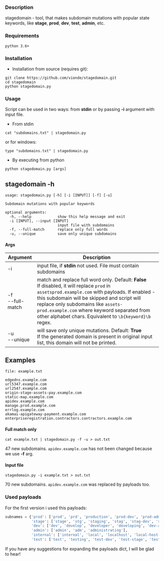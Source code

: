 ### Description

stagedomain - tool, that makes subdomain mutations with popular state keywords, like **stage**, **prod**, **dev**, **test**, **admin**, etc.


### Requirements
`python 3.6+`


### Installation

* Installation from source (requires git):
```
git clone https://github.com/vionde/stagedomain.git
cd stagedomain
python stagedomain.py
```


### Usage
Script can be used in two ways: from **stdin** or by passing **-i** argument with input file.

* From stdin
```
cat "subdomains.txt" | stagedomain.py
```
or for windows:
```
type "subdomains.txt" | stagedomain.py
```

* By executing from python
```
python stagedomain.py [args]
```

## stagedomain -h
```
usage: stagedomain.py [-h] [-i [INPUT]] [-f] [-u]

Subdomain mutations with popular keywords

optional arguments:
  -h, --help            show this help message and exit
  -i [INPUT], --input [INPUT]
                        input file with subdomains
  -f, --full-match      replace only full words
  -u, --unique          save only unique subdomains
```

#### Args

| Argument | Description |
| ------------- | ------------- |
| -i | input file, if **stdin** not used. File must contain subdomains |
| -f<br/>--full-match  | match and replace full word only. Default: **False** <br/>If disabled, it will replace `prod` in `assetsprod.example.com` with payloads. If enabled - this subdomain will be skipped and script will replace only subdomains like `assets-prod.example.com` where keyword separated from other alphabet chars. Equivalent to `\b{keyword}\b` regex. |
| -u<br/>--unique | will save only unique mutations. Default: **True**<br/>If the generated domain is present in original input list, this domain will not be printed. |


## Examples
```
file: example.txt

edgedns.example.com
url5347.example.com
url2547.example.com
origin-stage-assets-pay.example.com
static-map.example.com
apidev.example.com
manage.prod.example.com
errlog.example.com
akamai-apigateway-payment.example.com
enterpriseregistration.contractors.contractors.example.com
```

#### Full match only

```
cat example.txt | stagedomain.py -f -u > out.txt
```
47 new subdomains. `apidev.example.com` has not been changed because we use **-f** arg.

#### Input file

```
stagedomain.py -i example.txt > out.txt
```
70 new subdomains. `apidev.example.com` was replaced by payloads too.


### Used payloads
For the first version i used this payloads:
```python
subnames = {'prod': ['prod', 'prd', 'production', 'prod-dev', 'prod-admin'],
            'stage': ['stage', 'stg', 'staging', 'stag', 'stag-dev', 'stag-admin'],
            'dev': ['dev', 'develop', 'developer', 'developing', 'dev-admin', 'dev-stage'],
            'admin': ['admin', 'adm', 'administrating'],
            'internal': ['internal', 'local', 'localhost', 'local-host'],
            'test': ['test', 'testing', 'test-dev', 'test-stage', 'test-admin']}
```
If you have any suggestions for expanding the payloads dict, I will be glad to hear!
